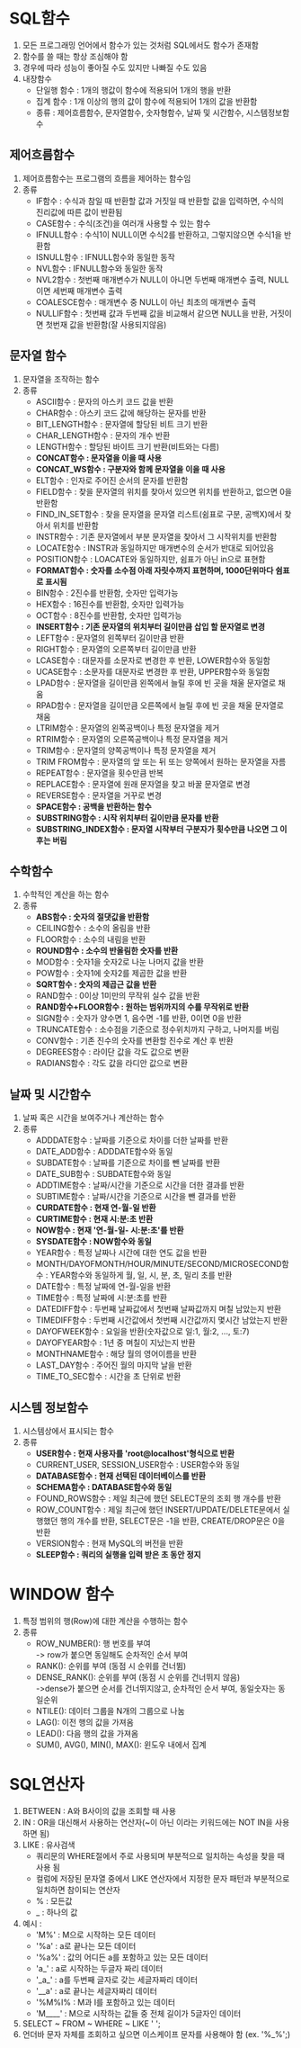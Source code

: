 # SQL함수

1. 모든 프로그래밍 언어에서 함수가 있는 것처럼 SQL에서도 함수가 존재함
2. 함수를 쓸 때는 항상 조심해야 함
3. 경우에 따라 성능이 좋아질 수도 있지만 나빠질 수도 있음
4. 내장함수
    - 단일행 함수 : 1개의 행값이 함수에 적용되어 1개의 행을 반환
    - 집계 함수 : 1개 이상의 행의 값이 함수에 적용되어 1개의 값을 반환함
    - 종류 : 제어흐름함수, 문자열함수, 숫자형함수, 날짜 및 시간함수, 시스템정보함수

## 제어흐름함수

1. 제어흐름함수는 프로그램의 흐름을 제어하는 함수임
2. 종류
    - IF함수 : 수식과 참일 때 반환할 값과 거짓일 때 반환할 값을 입력하면, 수식의 진리값에 따른 값이 반환됨
    - CASE함수 : 수식(조건)을 여러개 사용할 수 있는 함수
    - IFNULL함수 : 수식1이 NULL이면 수식2를 반환하고, 그렇지않으면 수식1을 반환함
    - ISNULL함수 : IFNULL함수와 동일한 동작
    - NVL함수 : IFNULL함수와 동일한 동작
    - NVL2함수 : 첫번째 매개변수가 NULL이 아니면 두번째 매개변수 출력, NULL이면 세번째 매개변수 출력
    - COALESCE함수 : 매개변수 중 NULL이 아닌 최초의 매개변수 출력
    - NULLIF함수 : 첫번째 값과 두번째 값을 비교해서 같으면 NULL을 반환, 거짓이면 첫번재 값을 반환함(잘 사용되지않음)

## 문자열 함수

1. 문자열을 조작하는 함수
2. 종류
    - ASCII함수 : 문자의 아스키 코드 값을 반환
    - CHAR함수 : 아스키 코드 값에 해당하는 문자를 반환
    - BIT_LENGTH함수 : 문자열에 할당된 비트 크기 반환
    - CHAR_LENGTH함수 : 문자의 개수 반환
    - LENGTH함수 : 할당된 바이트 크기 반환(비트와는 다름)
    - **CONCAT함수 : 문자열을 이을 때 사용**
    - **CONCAT_WS함수 : 구분자와 함께 문자열을 이을 때 사용**
    - ELT함수 : 인자로 주어진 순서의 문자를 반환함
    - FIELD함수 : 찾을 문자열의 위치를 찾아서 있으면 위치를 반환하고, 없으면 0을 반환함
    - FIND_IN_SET함수 : 찾을 문자열을 문자열 리스트(쉼표로 구분, 공백X)에서 찾아서 위치를 반환함
    - INSTR함수 : 기존 문자열에서 부분 문자열을 찾아서 그 시작위치를 반환함
    - LOCATE함수 : INSTR과 동일하지만 매개변수의 순서가 반대로 되어있음
    - POSITION함수 : LOACATE와 동일하지만, 쉼표가 아닌 in으로 표현함
    - **FORMAT함수 : 숫자를 소수점 아래 자릿수까지 표현하며, 1000단위마다 쉼표로 표시됨**
    - BIN함수 : 2진수를 반환함, 숫자만 입력가능
    - HEX함수 : 16진수를 반환함, 숫자만 입력가능
    - OCT함수 : 8진수를 반환함, 숫자만 입력가능
    - **INSERT함수 : 기존 문자열의 위치부터 길이만큼 삽입 할 문자열로 변경**
    - LEFT함수 : 문자열의 왼쪽부터 길이만큼 반환
    - RIGHT함수 : 문자열의 오른쪽부터 길이만큼 반환
    - LCASE함수 : 대문자를 소문자로 변경한 후 반환, LOWER함수와 동일함
    - UCASE함수 : 소문자를 대문자로 변경한 후 반환, UPPER함수와 동일함
    - LPAD함수 : 문자열을 길이만큼 왼쪽에서 늘릴 후에 빈 곳을 채울 문자열로 채움
    - RPAD함수 : 문자열을 길이만큼 오른쪽에서 늘릴 후에 빈 곳을 채울 문자열로 채움
    - LTRIM함수 : 문자열의 왼쪽공백이나 특정 문자열을 제거
    - RTRIM함수 : 문자열의 오른쪽공백이나 특정 문자열을 제거
    - TRIM함수 : 문자열의 양쪽공백이나 특정 문자열을 제거
    - TRIM FROM함수 : 문자열의 앞 또는 뒤 또는 양쪽에서 원하는 문자열을 자름
    - REPEAT함수 : 문자열을 횟수만큼 반복
    - REPLACE함수 : 문자열에 원래 문자열을 찾고 바꿀 문자열로 변경
    - REVERSE함수 : 문자열을 거꾸로 변경
    - **SPACE함수 : 공백을 반환하는 함수**
    - **SUBSTRING함수 : 시작 위치부터 길이만큼 문자를 반환**
    - **SUBSTRING_INDEX함수 : 문자열 시작부터 구분자가 횟수만큼 나오면 그 이후는 버림**

## 수학함수

1. 수학적인 계산을 하는 함수
2. 종류
    - **ABS함수 : 숫자의 절댓값을 반환함**
    - CEILING함수 : 소수의 올림을 반환
    - FLOOR함수 : 소수의 내림을 반환
    - **ROUND함수 : 소수의 반올림한 숫자를 반환**
    - MOD함수 : 숫자1을 숫자2로 나눈 나머지 값을 반환
    - POW함수 : 숫자1에 숫자2를 제곱한 값을 반환
    - **SQRT함수 : 숫자의 제곱근 값을 반환**
    - RAND함수 : 0이상 1미만의 무작위 실수 값을 반환
    - **RAND함수+FLOOR함수 : 원하는 범위까지의 수를 무작위로 반환**
    - SIGN함수 : 숫자가 양수면 1, 음수면 -1를 반환, 0이면 0을 반환
    - TRUNCATE함수 : 소수점을 기준으로 정수위치까지 구하고, 나머지를 버림
    - CONV함수 : 기존 진수의 숫자를 변환할 진수로 계산 후 반환
    - DEGREES함수 : 라이단 값을 각도 값으로 변환
    - RADIANS함수 : 각도 값을 라디안 값으로 변환

## 날짜 및 시간함수

1. 날짜 혹은 시간을 보여주거나 계산하는 함수
2. 종류
    - ADDDATE함수 : 날짜를 기준으로 차이를 더한 날짜를 반환
    - DATE_ADD함수 : ADDDATE함수와 동일
    - SUBDATE함수 : 날짜를 기준으로 차이를 뺀 날짜를 반환
    - DATE_SUB함수 : SUBDATE함수와 동일
    - ADDTIME함수 : 날짜/시간을 기준으로 시간을 더한 결과를 반환
    - SUBTIME함수 : 날짜/시간을 기준으로 시간을 뺀 결과를 반환
    - **CURDATE함수 : 현재 연-월-일 반환**
    - **CURTIME함수 : 현재 시:분:초 반환**
    - **NOW함수 : 현재 '연-월-일- 시:분:초'를 반환**
    - **SYSDATE함수 : NOW함수와 동일**
    - YEAR함수 : 특정 날짜나 시간에 대한 연도 값을 반환
    - MONTH/DAYOFMONTH/HOUR/MINUTE/SECOND/MICROSECOND함수 : YEAR함수와 동일하게 월, 일, 시, 분, 초, 밀리 초를 반환
    - DATE함수 : 특정 날짜에 연-월-일을 반환
    - TIME함수 : 특정 날짜에 시:분:초를 반환
    - DATEDIFF함수 : 두번째 날짜값에서 첫번째 날짜값까지 며칠 남았는지 반환
    - TIMEDIFF함수 : 두번째 시간값에서 첫번째 시간값까지 몇시간 남았는지 반환
    - DAYOFWEEK함수 : 요일을 반환(숫자값으로 일:1, 월:2, ..., 토:7)
    - DAYOFYEAR함수 : 1년 중 며칠이 지났는지 반환
    - MONTHNAME함수 : 해당 월의 영어이름을 반환
    - LAST_DAY함수 : 주어진 월의 마지막 날을 반환
    - TIME_TO_SEC함수 : 시간을 초 단위로 반환

## 시스템 정보함수

1. 시스템상에서 표시되는 함수
2. 종류
    - **USER함수 : 현재 사용자를 'root@localhost'형식으로 반환**
    - CURRENT_USER, SESSION_USER함수 : USER함수와 동일
    - **DATABASE함수 : 현재 선택된 데이터베이스를 반환**
    - **SCHEMA함수 : DATABASE함수와 동일**
    - FOUND_ROWS함수 : 제일 최근에 했던 SELECT문의 조회 행 개수를 반환
    - ROW_COUNT함수 : 제일 최근에 했던 INSERT/UPDATE/DELETE문에서 실행했던 행의 개수를 반환, SELECT문은 -1을 반환, CREATE/DROP문은 0을 반환
    - VERSION함수 : 현재 MySQL의 버전을 반환
    - **SLEEP함수 : 쿼리의 실행을 입력 받은 초 동안 정지**

# WINDOW 함수

1. 특정 범위의 행(Row)에 대한 계산을 수행하는 함수
2. 종류
    - ROW_NUMBER(): 행 번호를 부여
    <br>-> row가 붙으면 동일해도 순차적인 순서 부여
    - RANK(): 순위를 부여 (동점 시 순위를 건너뜀)
    - DENSE_RANK(): 순위를 부여 (동점 시 순위를 건너뛰지 않음)
    <br>->dense가 붙으면 순서를 건너뛰지않고, 순차적인 순서 부여, 동일숫자는 동일순위
    - NTILE(): 데이터 그룹을 N개의 그룹으로 나눔
    - LAG(): 이전 행의 값을 가져옴
    - LEAD(): 다음 행의 값을 가져옴
    - SUM(), AVG(), MIN(), MAX(): 윈도우 내에서 집계

# SQL연산자

1. BETWEEN : A와 B사이의 값을 조회할 때 사용
2. IN : OR을 대신해서 사용하는 연산자(~이 아닌 이라는 키워드에는 NOT IN을 사용하면 됨)
3. LIKE : 유사검색
    - 쿼리문의 WHERE절에서 주로 사용되며 부분적으로 일치하는 속성을 찾을 때 사용 됨
    - 컬럼에 저장된 문자열 중에서 LIKE 연산자에서 지정한 문자 패턴과 부분적으로 일치하면
    참이되는 연산자
    - % : 모든값
    - _ : 하나의 값
4. 예시 : 
    - 'M%' : M으로 시작하는 모든 데이터
    - '%a' : a로 끝나는 모든 데이터
    - '%a%' : 값의 어디든 a를 포함하고 있는 모든 데이터
    - 'a_' : a로 시작하는 두글자 짜리 데이터
    - '_a\_' : a를 두번째 글자로 갖는 세글자짜리 데이터
    - '__a' : a로 끝나는 세글자짜리 데이터
    - '%M%I% : M과 I를 포함하고 있는 데이터
    - 'M____' : M으로 시작하는 값들 중 전체 길이가 5글자인 데이터
5. SELECT ~ FROM ~ WHERE ~ LIKE ' ';
6. 언더바 문자 자체를 조회하고 싶으면 이스케이프 문자를 사용해야 함 (ex. '%\_%';)

